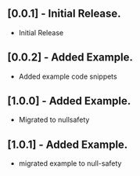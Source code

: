 ## [0.0.1] - Initial Release.

* Initial Release

## [0.0.2] - Added Example.

* Added example code snippets

## [1.0.0] - Added Example.

* Migrated to nullsafety

## [1.0.1] - Added Example.

* migrated example to null-safety

